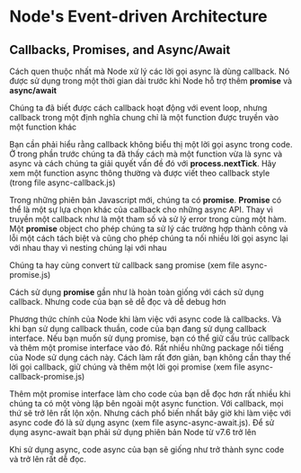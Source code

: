 <h1>Node's Event-driven Architecture</h1>

<h2>Callbacks, Promises, and Async/Await</h2>

<p>Cách quen thuộc nhất mà Node xử lý các lời gọi async là dùng callback. Nó được sử dụng trong một thời gian dài trước khi Node hỗ trợ thêm <strong>promise</strong> và <strong>async/await</strong></p>

<p>Chúng ta đã biết được cách callback hoạt động với event loop, nhưng callback trong một định nghĩa chung chỉ là một function được truyền vào một function khác</p>

<p>Bạn cần phải hiểu rằng callback không biểu thị một lời gọi async trong code. Ở trong phần trước chúng ta đã thấy cách mà một function vừa là sync và async và cách chúng ta giải quyết vấn đề đó với <strong>process.nextTick</strong>. Hãy xem một function async thông thường và được viết theo callback style (trong file async-callback.js)</p>


<p>Trong những phiên bản Javascript mới, chúng ta có <strong>promise</strong>. <strong>Promise</strong> có thể là một sự lựa chọn khác của callback cho những async API. Thay vì truyền một callback như là một tham số và sử lý error trong cùng một hàm. Một <strong>promise</strong> object cho phép chúng ta sử lý các trường hợp thành công và lỗi một cách tách biệt và cũng cho phép chúng ta nối nhiều lời gọi async lại với nhau thay vì nesting chúng lại với nhau</p>

<p>Chúng ta hay cùng convert từ callback sang promise (xem file async-promise.js)</p>

<p>Cách sử dụng <strong>promise</strong> gần như là hoàn toàn giống với cách sử dụng callback. Nhưng code của bạn sẽ dễ đọc và dễ debug hơn</p>

<p>Phương thức chính của Node khi làm việc với async code là callbacks. Và khi bạn sử dụng callback thuần, code của bạn đang sử dụng callback interface. Nếu bạn muốn sử dụng promise, bạn có thể giữ cấu trúc callback và thêm một promise interface vào đó. Rất nhiều những package nổi tiếng của Node sử dụng cách này. Cách làm rất đơn giản, bạn không cần thay thế lời gọi callback, giữ chúng và thêm một lời gọi promise (xem file async-callback-promise.js)</p>

<p>Thêm một promise interface làm cho code của bạn dễ đọc hơn rất nhiều khi chúng ta có một vòng lặp bên ngoài một async function. Với callback, mọi thứ sẽ trở lên rất lộn xộn. Nhưng cách phổ biến nhất bây giờ khi làm việc với async code đó là sử dụng async (xem file async-async-await.js). Để sử dụng async-await bạn phải sử dụng phiên bản Node từ v7.6 trở lên</p>

<p>Khi sử dụng async, code async của bạn sẽ giống như trở thành sync code và trở lên rất dễ đọc.</p>

